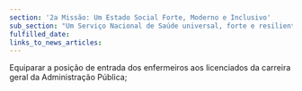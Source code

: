```yaml
---
section: '2a Missão: Um Estado Social Forte, Moderno e Inclusivo'
sub_section: "Um Serviço Nacional de Saúde universal, forte e resiliente"
fulfilled_date:
links_to_news_articles:
---
```


Equiparar a posição de entrada dos enfermeiros aos licenciados da carreira geral da Administração Pública;